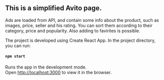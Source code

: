 ## This is a simplified Avito page.

Ads are loaded from API, and contain some info about the product, such as images, price, seller and his rating. You can sort them according to their category, price and popularity. Also adding to favirites is possible. 

The project is developed using Create React App.
In the project directory, you can run:

#### `npm start`

Runs the app in the development mode.<br>
Open [http://localhost:3000](http://localhost:3000) to view it in the browser.
